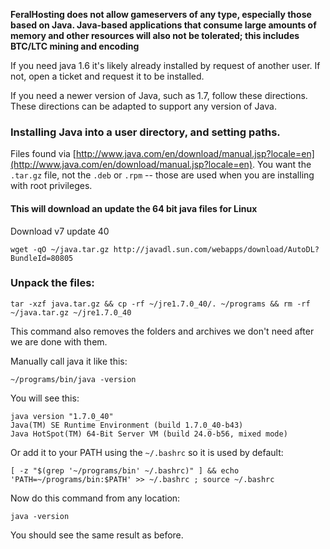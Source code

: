 
**FeralHosting does not allow gameservers of any type, especially those based on Java.  Java-based applications that consume large amounts of memory and other resources will also not be tolerated; this includes BTC/LTC mining and encoding**

If you need java 1.6 it's likely already installed by request of another user. If not, open a ticket and request it to be installed.

If you need a newer version of Java, such as 1.7, follow these directions. These directions can be adapted to support any version of Java.
    
### Installing Java into a user directory, and setting paths.

Files found via [http://www.java.com/en/download/manual.jsp?locale=en](http://www.java.com/en/download/manual.jsp?locale=en). You want the `.tar.gz` file, not the `.deb` or `.rpm` -- those are used when you are installing with root privileges.
     
#### This will download an update the 64 bit java files for Linux

Download v7 update 40
     
~~~
wget -qO ~/java.tar.gz http://javadl.sun.com/webapps/download/AutoDL?BundleId=80805
~~~

### Unpack the files:

~~~
tar -xzf java.tar.gz && cp -rf ~/jre1.7.0_40/. ~/programs && rm -rf ~/java.tar.gz ~/jre1.7.0_40
~~~

This command also removes the folders and archives we don't need after we are done with them.

Manually call java it like this:

~~~
~/programs/bin/java -version
~~~

You will see this:

~~~
java version "1.7.0_40"
Java(TM) SE Runtime Environment (build 1.7.0_40-b43)
Java HotSpot(TM) 64-Bit Server VM (build 24.0-b56, mixed mode)
~~~

Or add it to your PATH using the `~/.bashrc` so it is used by default:

~~~
[ -z "$(grep '~/programs/bin' ~/.bashrc)" ] && echo 'PATH=~/programs/bin:$PATH' >> ~/.bashrc ; source ~/.bashrc
~~~

Now do this command from any location:

~~~
java -version
~~~

You should see the same result as before.



